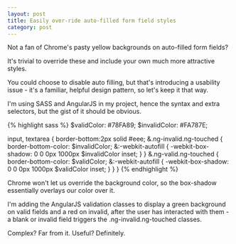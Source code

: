 ```yaml
---
layout: post
title: Easily over-ride auto-filled form field styles
category: post
---
```


Not a fan of Chrome's pasty yellow backgrounds on auto-filled form fields?

It's trivial to override these and include your own much more attractive styles.

You could choose to disable auto filling, but that's introducing a usability issue - it's a familiar, helpful design pattern, so let's keep it that way.

I'm using SASS and AngularJS in my project, hence the syntax and extra selectors, but the gist of it should be obvious.

{% highlight sass %}
$validColor: #78FA89;
$invalidColor: #FA787E;

input, textarea {
    border-bottom:2px solid #eee;
    &.ng-invalid.ng-touched {
        border-bottom-color: $invalidColor;
        &:-webkit-autofill {
            -webkit-box-shadow: 0 0 0px 1000px $invalidColor inset;
        }
    }
    &.ng-valid.ng-touched {
        border-bottom-color: $validColor;
        &:-webkit-autofill {
            -webkit-box-shadow: 0 0 0px 1000px $validColor inset;
        }
    }
}
{% endhighlight %}

Chrome won't let us override the background color, so the box-shadow essentially overlays our color over it.

I'm adding the AngularJS validation classes to display a green background on valid fields and a red on invalid, after the user has interacted with them - a blank or invalid field triggers the .ng-invalid.ng-touched classes.

Complex? Far from it. Useful? Definitely.
